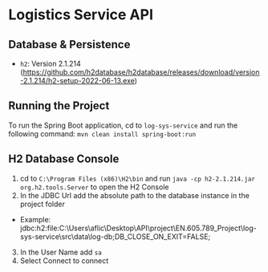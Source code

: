 # Logistics Service API

## Database & Persistence
- `h2`: Version 2.1.214 (https://github.com/h2database/h2database/releases/download/version-2.1.214/h2-setup-2022-06-13.exe)

## Running the Project
To run the Spring Boot application, cd to `log-sys-service` and run the following command:
```mvn clean install spring-boot:run```

## H2 Database Console
1. cd to `C:\Program Files (x86)\H2\bin` and run `java -cp h2-2.1.214.jar org.h2.tools.Server` to open the H2 Console
2. In the JDBC Url add the absolute path to the database instance in the project folder
- Example: jdbc:h2:file:C:\Users\aflic\Desktop\API\project\EN.605.789_Project\log-sys-service\src\data\log-db;DB_CLOSE_ON_EXIT=FALSE;
3. In the User Name add `sa`
4. Select Connect to connect
